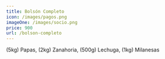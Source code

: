 ```yaml
---
title: Bolsón Completo
icon: /images/pagos.png
imageOne: /images/socio.png
price: 900
url: /bolson-completo
---
```

(5kg) Papas, (2kg) Zanahoria, (500g) Lechuga, (1kg) Milanesas